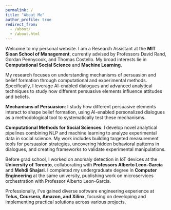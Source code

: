 ```yaml
---
permalink: /
title: "About Me"
author_profile: true
redirect_from: 
  - /about/
  - /about.html
---
```


Welcome to my personal website. I am a Research Assistant at the **MIT Sloan School of Management**, currently advised by Professors David Rand, Gordan Pennycook, and Thomas Costello. My broad interests lie in **Computational Social Science** and **Machine Learning**.

My research focuses on understanding mechanisms of persuasion and belief formation through computational and experimental methods. Specifically, I leverage AI-enabled dialogues and advanced analytical techniques to study how different persuasive elements influence attitudes and beliefs.

**Mechanisms of Persuasion**: I study how different persuasive elements interact to shape belief formation, using AI-enabled personalized dialogues as a methodological tool to systematically test these mechanisms.

**Computational Methods for Social Sciences**: I develop novel analytical pipelines combining NLP and machine learning to analyze experimental data in social science. My work includes building targeted measurement tools for persuasion strategies, uncovering hidden behavioral patterns in dialogues, and creating frameworks to validate experimental manipulations.

Before grad school, I worked on anomaly detection in IoT devices at the **University of Toronto**, collaborating with **Professors Alberto Leon-Garcia** and **Mehdi Shajari**. I completed my undergraduate degree in **Computer Engineering** at the same university, publishing work on microservices orchestration with Professor Alberto Leon-Garcia.

Professionally, I've gained diverse software engineering experience at **Telus, Coursera, Amazon, and Xilinx**, focusing on developing and implementing practical solutions across various projects.
